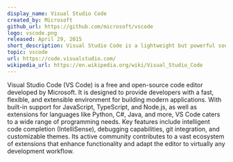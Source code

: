 ```yaml
---
display_name: Visual Studio Code  
created_by: Microsoft  
github_url: https://github.com/microsoft/vscode  
logo: vscode.png  
released: April 29, 2015  
short_description: Visual Studio Code is a lightweight but powerful source code editor developed by Microsoft, available across multiple platforms.  
topic: vscode  
url: https://code.visualstudio.com/  
wikipedia_url: https://en.wikipedia.org/wiki/Visual_Studio_Code  
---
```


Visual Studio Code (VS Code) is a free and open-source code editor developed by Microsoft. It is designed to provide developers with a fast, flexible, and extensible environment for building modern applications. With built-in support for JavaScript, TypeScript, and Node.js, as well as extensions for languages like Python, C#, Java, and more, VS Code caters to a wide range of programming needs. Key features include intelligent code completion (IntelliSense), debugging capabilities, git integration, and customizable themes. Its active community contributes to a vast ecosystem of extensions that enhance functionality and adapt the editor to virtually any development workflow.
